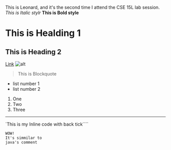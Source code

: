 This is Leonard, and it's the second time I attend the CSE 15L lab session.
*This is Italic stylr* 
**This is Bold style**
# This is Healding 1
## This is Heading 2
[Link](http://www.4399.cn/)
![alt](https://files.worldwildlife.org/wwfcmsprod/images/Panda_in_Tree/hero_small/99i33zyc0l_Large_WW170579.jpg)
> This is Blockquote
* list number 1
* list number 2
1. One
2. Two
3. Three
---
`This is my Inline code with back tick````


```
WOW!
It's simmilar to
java's comment
```
